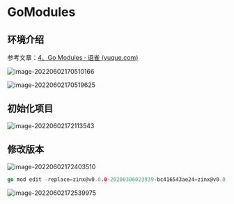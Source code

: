 # GoModules

## 环境介绍

参考文章：[4、Go Modules · 语雀 (yuque.com)](https://www.yuque.com/aceld/mo95lb/ovib08)

![image-20220602170510166](https://mynotepicbed.oss-cn-beijing.aliyuncs.com/img/image-20220602170510166.png)

![image-20220602170519625](https://mynotepicbed.oss-cn-beijing.aliyuncs.com/img/image-20220602170519625.png)

## 初始化项目

![image-20220602172113543](https://mynotepicbed.oss-cn-beijing.aliyuncs.com/img/image-20220602172113543.png)

## 修改版本

![image-20220602172403510](https://mynotepicbed.oss-cn-beijing.aliyuncs.com/img/image-20220602172403510.png)

```go
go mod edit -replace=zinx@v0.0.0-20200306023939-bc416543ae24=zinx@v0.0.0-20200221135252-8a8954e75100
```

![image-20220602172539975](https://mynotepicbed.oss-cn-beijing.aliyuncs.com/img/image-20220602172539975.png)
